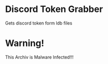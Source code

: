 # Discord Token Grabber
 Gets discord token form ldb files
 
 # Warning!
 
 This Archiv is Malware Infected!!!
